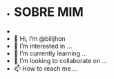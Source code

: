 - # SOBRE MIM
- 
- 👋 Hi, I’m @bilijhon
- 👀 I’m interested in ...
- 🌱 I’m currently learning ...
- 💞️ I’m looking to collaborate on ...
- 📫 How to reach me ...

<!---
bilijhon/bilijhon is a ✨ special ✨ repository because its `README.md` (this file) appears on your GitHub profile.
You can click the Preview link to take a look at your changes.
--->
